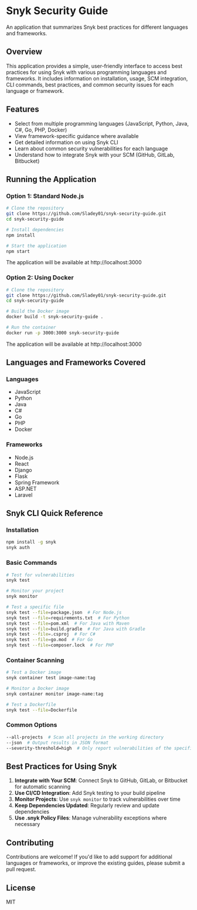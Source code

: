 # Snyk Security Guide

An application that summarizes Snyk best practices for different languages and frameworks.

## Overview

This application provides a simple, user-friendly interface to access best practices for using Snyk with various programming languages and frameworks. It includes information on installation, usage, SCM integration, CLI commands, best practices, and common security issues for each language or framework.

## Features

- Select from multiple programming languages (JavaScript, Python, Java, C#, Go, PHP, Docker)
- View framework-specific guidance where available
- Get detailed information on using Snyk CLI
- Learn about common security vulnerabilities for each language
- Understand how to integrate Snyk with your SCM (GitHub, GitLab, Bitbucket)

## Running the Application

### Option 1: Standard Node.js

```bash
# Clone the repository
git clone https://github.com/Sladey01/snyk-security-guide.git
cd snyk-security-guide

# Install dependencies
npm install

# Start the application
npm start
```

The application will be available at http://localhost:3000

### Option 2: Using Docker

```bash
# Clone the repository
git clone https://github.com/Sladey01/snyk-security-guide.git
cd snyk-security-guide

# Build the Docker image
docker build -t snyk-security-guide .

# Run the container
docker run -p 3000:3000 snyk-security-guide
```

The application will be available at http://localhost:3000

## Languages and Frameworks Covered

### Languages
- JavaScript
- Python
- Java
- C#
- Go
- PHP
- Docker

### Frameworks
- Node.js
- React
- Django
- Flask
- Spring Framework
- ASP.NET
- Laravel

## Snyk CLI Quick Reference

### Installation

```bash
npm install -g snyk
snyk auth
```

### Basic Commands

```bash
# Test for vulnerabilities
snyk test

# Monitor your project
snyk monitor

# Test a specific file
snyk test --file=package.json  # For Node.js
snyk test --file=requirements.txt  # For Python
snyk test --file=pom.xml  # For Java with Maven
snyk test --file=build.gradle  # For Java with Gradle
snyk test --file=.csproj  # For C#
snyk test --file=go.mod  # For Go
snyk test --file=composer.lock  # For PHP
```

### Container Scanning

```bash
# Test a Docker image
snyk container test image-name:tag

# Monitor a Docker image
snyk container monitor image-name:tag

# Test a Dockerfile
snyk test --file=Dockerfile
```

### Common Options

```bash
--all-projects  # Scan all projects in the working directory
--json  # Output results in JSON format
--severity-threshold=high  # Only report vulnerabilities of the specified level or higher
```

## Best Practices for Using Snyk

1. **Integrate with Your SCM**: Connect Snyk to GitHub, GitLab, or Bitbucket for automatic scanning
2. **Use CI/CD Integration**: Add Snyk testing to your build pipeline
3. **Monitor Projects**: Use `snyk monitor` to track vulnerabilities over time
4. **Keep Dependencies Updated**: Regularly review and update dependencies
5. **Use .snyk Policy Files**: Manage vulnerability exceptions where necessary

## Contributing

Contributions are welcome! If you'd like to add support for additional languages or frameworks, or improve the existing guides, please submit a pull request.

## License

MIT
